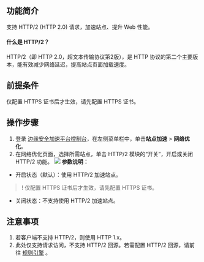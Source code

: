 ## 功能简介
支持 HTTP/2 (HTTP 2.0) 请求，加速站点、提升 Web 性能。

#### 什么是 HTTP/2？
HTTP/2（即 HTTP 2.0，超文本传输协议第2版），是 HTTP 协议的第二个主要版本，能有效减少网络延迟，提高站点页面加载速度。


## 前提条件
仅配置 HTTPS 证书后才生效，请先配置 HTTPS 证书。


## 操作步骤
1. 登录 [边缘安全加速平台控制台](https://console.cloud.tencent.com/teo)，在左侧菜单栏中，单击**站点加速** > **网络优化**。
2. 在网络优化页面，选择所需站点，单击 HTTP/2 模块的“开关”，开启或关闭 HTTP/2 功能。
![](https://qcloudimg.tencent-cloud.cn/raw/243e5a84cb494e9b049ab3615d688055.png)
**参数说明：**
 - 开启状态（默认）：使用 HTTP/2 加速站点。
>! 仅配置 HTTPS 证书后才生效，请先配置 HTTPS 证书。
>
 - 关闭状态：不支持使用 HTTP/2 加速站点。

## 注意事项
1. 若客户端不支持 HTTP/2，则使用 HTTP 1.x。
2. 此处仅支持请求访问，不支持 HTTP/2 回源。若需配置 HTTP/2 回源，请前往 [规则引擎](https://cloud.tencent.com/document/product/1552/70901) 。
